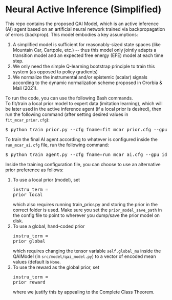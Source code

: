 # Neural Active Inference (Simplified)
This repo contains the proposed QAI Model, which is an active inference (AI) agent based on an artificial neural network trained via backpropagation of errors (backprop). This model embodies a key assumptions:
1) A simplified model is sufficient for reasonably-sized state spaces (like Mountain Car, Cartpole, etc.) -- thus this model only jointly adapts a transition model and an expected free energy (EFE) model at each time step.
2) We only need the simple Q-learning bootstrap principle to train this system (as opposed to policy gradients)
3) We normalize the instrumental and/or epistemic (scalar) signals according to the dynamic normalization scheme proposed in Ororbia & Mali (2021).

To run the code, you can use the following Bash commands.<br>
To fit/train a local prior model to expert data (imitation learning), which will be later used in the active inference agent (if a local prior is desired), then run the following command (after setting desired values in <code>fit_mcar_prior.cfg</code>):
<pre>
$ python train_prior.py --cfg_fname=fit_mcar_prior.cfg --gpu_id=0 
</pre>
To train the final AI agent according to whatever is configured inside the <code>run_mcar_ai.cfg</code> file, run the following command:
<pre>
$ python train_agent.py --cfg_fname=run_mcar_ai.cfg --gpu_id=0
</pre>

Inside the training configuration file, you can choose to use an alternative prior preference as follows:
1) To use a local prior (model), set <pre>instru_term = prior_local</pre> which also requires running train_prior.py and storing the prior in the correct folder is used. Make sure you set the <code>prior_model_save_path</code> in the config file to point to wherever you dump/save the prior model on disk.
2) To use a global, hand-coded prior <pre>instru_term = prior_global</pre> which requires changing the tensor variable <code>self.global_mu</code> inside the QAIModel (in <code>src/model/qai_model.py</code>) to a vector of encoded mean values (default is <code>None</code>.
4) To use the reward as the global prior, set <pre>instru_term = prior_reward</pre> where we justify this by appealing to the Complete Class Theorem.
